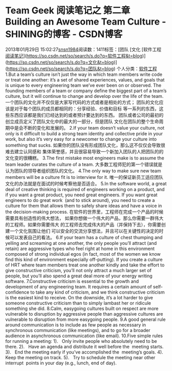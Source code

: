 # Team Geek 阅读笔记之 第二章 Building an Awesome Team Culture - SHINING的博客 - CSDN博客
2013年01月29日 15:02:27[snsn1984](https://me.csdn.net/snsn1984)阅读数：1411标签：[团队																[文化																[软件工程																[阅读笔记](https://so.csdn.net/so/search/s.do?q=阅读笔记&t=blog)](https://so.csdn.net/so/search/s.do?q=软件工程&t=blog)](https://so.csdn.net/so/search/s.do?q=文化&t=blog)](https://so.csdn.net/so/search/s.do?q=团队&t=blog)
个人分类：[软件工程](https://blog.csdn.net/snsn1984/article/category/496108)
1.But a team’s culture isn’t just the way in which team members write
code or treat one another: it’s a set of shared experiences, values,
and goals that is unique to every engineering team we’ve ever been
on or observed. The founding members of a team or company
define the biggest part of a team’s culture, but it will continue to
change and develop over the life of the team.
一个团队的文化并不仅仅是大家写代码的方式或者是相处的方式；
团队的文化应该是对于每个团队的成员都相同的：分享经验、价值和目标
等一系列的东西，这些东西应该都是我们已经达到的或者预计要达到的东西。
团队或者公司的最初的创立成员定义了团队文化中的最大的一部分，但是团队
文化在团队的整个生命周期中是会不断的变化和发展的。
2.If your team doesn’t value your culture, not only is it difficult to build
a strong team identity and collective pride in your work, but also
it’s very easy for a newcomer to change your culture into something
that sucks.
如果你的团队没有形成团队文化，那么这不仅仅会导致很难去建立认同感和
集体荣誉感，并且很容易导致一个新加入团队的人把团队的的文化变的很糟糕。
3.The first mistake most engineers make is to assume the team leader
curates the culture of a team.
大多数工程师犯的第一个错误就是认为团队的领导者组织团队的文化。
4.The only way to make sure new team members will be
a culture fit is to interview for it.
唯一的保证新员工适应团队文化的办法就是在面试的时候考察他是否适合。
5.In the software world, a great deal of creative thinking is required of
engineers working on a product, and if you want a great product, you
need great engineers. If you want great engineers to do great work
 (and to stick around), you need to create a culture for them that allows
them to safely share ideas and have a voice in the decision-making process.
在软件的世界里，工程师在完成一个产品的时候需要具有创造性的伟大想法，
如果你想做一个伟大的产品，那么你需要一群伟大的工程师。如果你需要伟大
的工程师去完成伟大的产品（并保持下去），你需要创建一个文化氛围让他们
可以安全的交流分享想法，并且可以在关键性的决定的时候可以发表自己的看法。
6.If your team has a culture of
chest thumping and yelling and screaming at one another, the only
people you’ll attract (and retain) are aggressive types who feel right
at home in this environment composed of strong individual egos
(in fact, most of the women we know find this kind of environment
especially off-putting). If you create a culture of HRT where team
members treat one another kindly and take the effort to give
constructive criticism, you’ll not only attract a much larger set
of people, but you’ll also spend a great deal more of your energy
writing software.
7.Constructive criticism is essential to the growth and development of
any engineering team. It requires a certain amount of self-confidence
to take any kind of criticism, and we think constructive criticism
is the easiest kind to receive. On the downside, it’s a lot harder
to give someone constructive criticism than to simply lambast her
or ridicule something she did.
8.Calm, easygoing cultures built on respect are more vulnerable
to disruption by aggressive people than aggressive cultures are
vulnerable to disruption from more easygoing people.
9.A good general rule around communication is to include as few
people as necessary in synchronous communication (like meetings),
and to go for a broader audience in asynchronous communication
(like email).
10.Five simple rules for running a meeting:
1).   Only invite people who absolutely need to be there.
2).   Have an agenda and distribute it well before the 
meeting starts.
3).   End the meeting early if you’ve accomplished the 
meeting’s goals.
4).   Keep the meeting on track.
5).   Try to schedule the meeting near other interrupt 
points in your day (e.g., lunch, end of day).


